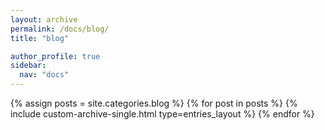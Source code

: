 ```yaml
---
layout: archive
permalink: /docs/blog/
title: "blog"

author_profile: true
sidebar:
  nav: "docs"
---
```


{% assign posts = site.categories.blog %}
{% for post in posts %}
  {% include custom-archive-single.html type=entries_layout %}
{% endfor %}